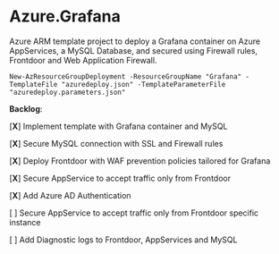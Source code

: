 # Azure.Grafana

Azure ARM template project to deploy a Grafana container on Azure AppServices, a MySQL Database, and secured using Firewall rules, Frontdoor and Web Application Firewall.

```
New-AzResourceGroupDeployment -ResourceGroupName "Grafana" -TemplateFile "azuredeploy.json" -TemplateParameterFile "azuredeploy.parameters.json"
```
**Backlog**:

[**X**] Implement template with Grafana container and MySQL

[**X**] Secure MySQL connection with SSL and Firewall rules

[**X**] Deploy Frontdoor with WAF prevention policies tailored for Grafana

[**X**] Secure AppService to accept traffic only from Frontdoor

[**X**] Add Azure AD Authentication

[ ] Secure AppService to accept traffic only from Frontdoor specific instance

[ ] Add Diagnostic logs to Frontdoor, AppServices and MySQL